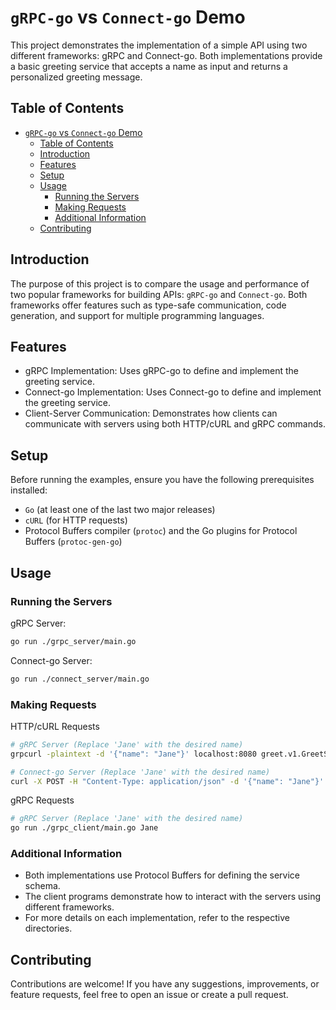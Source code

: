 # `gRPC-go` vs `Connect-go` Demo
This project demonstrates the implementation of a simple API using two different frameworks: gRPC and Connect-go. Both implementations provide a basic greeting service that accepts a name as input and returns a personalized greeting message.

## Table of Contents
- [`gRPC-go` vs `Connect-go` Demo](#grpc-go-vs-connect-go-demo)
  - [Table of Contents](#table-of-contents)
  - [Introduction](#introduction)
  - [Features](#features)
  - [Setup](#setup)
  - [Usage](#usage)
    - [Running the Servers](#running-the-servers)
    - [Making Requests](#making-requests)
    - [Additional Information](#additional-information)
  - [Contributing](#contributing)

## Introduction
The purpose of this project is to compare the usage and performance of two popular frameworks for building APIs: `gRPC-go` and `Connect-go`. Both frameworks offer features such as type-safe communication, code generation, and support for multiple programming languages.

## Features
- gRPC Implementation: Uses gRPC-go to define and implement the greeting service.
- Connect-go Implementation: Uses Connect-go to define and implement the greeting service.
- Client-Server Communication: Demonstrates how clients can communicate with servers using both HTTP/cURL and gRPC commands.

## Setup
Before running the examples, ensure you have the following prerequisites installed:
- `Go` (at least one of the last two major releases)
- `cURL` (for HTTP requests)
- Protocol Buffers compiler (`protoc`) and the Go plugins for Protocol Buffers (`protoc-gen-go`)

## Usage

### Running the Servers
gRPC Server:
```bash
go run ./grpc_server/main.go
```
Connect-go Server:
```bash
go run ./connect_server/main.go
```

### Making Requests
HTTP/cURL Requests
```bash
# gRPC Server (Replace 'Jane' with the desired name)
grpcurl -plaintext -d '{"name": "Jane"}' localhost:8080 greet.v1.GreetService/Greet

# Connect-go Server (Replace 'Jane' with the desired name)
curl -X POST -H "Content-Type: application/json" -d '{"name": "Jane"}' http://localhost:8080/greet.v1.GreetService/Greet
```
gRPC Requests
```bash
# gRPC Server (Replace 'Jane' with the desired name)
go run ./grpc_client/main.go Jane
```

### Additional Information
- Both implementations use Protocol Buffers for defining the service schema.
- The client programs demonstrate how to interact with the servers using different frameworks.
- For more details on each implementation, refer to the respective directories.

## Contributing
Contributions are welcome! If you have any suggestions, improvements, or feature requests, feel free to open an issue or create a pull request.